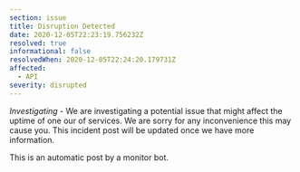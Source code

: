 ```yaml
---
section: issue
title: Disruption Detected
date: 2020-12-05T22:23:19.756232Z
resolved: true
informational: false
resolvedWhen: 2020-12-05T22:24:20.179731Z
affected:
  - API
severity: disrupted
---
```

*Investigating* - We are investigating a potential issue that might affect the uptime of one our of services. We are sorry for any inconvenience this may cause you. This incident post will be updated once we have more information.

This is an automatic post by a monitor bot.
        